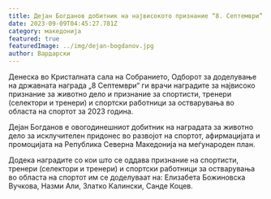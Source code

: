 ```yaml
---
title: Дејан Богданов добитник на највисокото признание “8. Септември”
date: 2023-09-09T04:45:27.781Z
category: македонија
featured: true
featuredImage: ../img/dejan-bogdanov.jpg
author: Вардарски
---
```

<!--StartFragment-->

Денеска во Кристалната сала на Собранието, Одборот за доделување на државната награда „8 Септември“ ги врачи наградите за највисоко признание за животно дело и признание за спортисти, тренери (селектори и тренери) и спортски работници за остварувања во областа на спортот за 2023 година.

Дејан Богданов е овогодинешниот добитник на наградата за животно дело за исклучителен придонес во развојот на спортот, афирмацијата и промоцијата на Република Северна Македонија на меѓународен план.

Додека наградите со кои што се оддава признание на спортисти, тренери (селектори и тренери) и спортски работници за остварувања во областа на спортот им се доделуваат на: Елизабета Божиновска Вучкова, Назми Али, Златко Калински, Санде Коцев.

<!--EndFragment-->